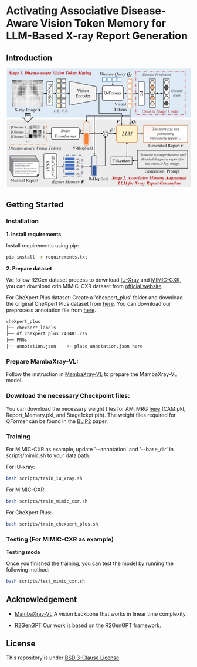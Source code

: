 # Activating Associative Disease-Aware Vision Token Memory for LLM-Based X-ray Report Generation

## Introduction
![overview](https://github.com/Event-AHU/Medical_Image_Analysis/blob/main/AM_MRG/figures/framework_FulingWang.jpg)

## Getting Started
### Installation

**1. Install requirements**

Install requirements using pip:

```bash
pip install -r requirements.txt
```


**2. Prepare dataset**

We follow R2Gen dataset process to download [IU-Xray](https://drive.google.com/file/d/1c0BXEuDy8Cmm2jfN0YYGkQxFZd2ZIoLg/view) and [MIMIC-CXR](https://drive.google.com/file/d/1DS6NYirOXQf8qYieSVMvqNwuOlgAbM_E/view?usp=sharing), you can download orin MIMIC-CXR dataset from [official website](https://physionet.org/content/mimic-cxr-jpg/2.0.0/)

For CheXpert Plus dataset: Create a 'chexpert_plus' folder and download the original CheXpert Plus dataset from [here](https://stanfordaimi.azurewebsites.net/datasets/5158c524-d3ab-4e02-96e9-6ee9efc110a1). You can download our preprocess annotation file from [here](https://drive.google.com/file/d/1vjh8GXaFQYJXJeLaxLnFtvZxuSZscQd_/view?usp=sharing).



```bash
cheXpert_plus 
├── chexbert_labels
├── df_chexpert_plus_240401.csv
├── PNGs
├── annotation.json    <- place annotation.json here
```



### Prepare MambaXray-VL:
Follow the instruction in [MambaXray-VL](https://github.com/Event-AHU/Medical_Image_Analysis/tree/main/CXPMRG_Bench_MambaXray_VL) to prepare the MambaXray-VL model. 

### Download the necessary Checkpoint files:
You can download the necessary weight files for AM_MRG [here](https://www.dropbox.com/scl/fo/gtgo8hs2qxwdldbxlownu/ADIthMRX6w34BBCUpVYByRU?rlkey=ahdpc4knewqyvdxjv65ghdmbj&st=x4ubtmy6&dl=0) (CAM.pkl, Report_Memory.pkl, and Stage1ckpt.pth).
The weight files required for QFormer can be found in the [BLIP2](https://dl.acm.org/doi/10.5555/3618408.3619222) paper.


### Training

For MIMIC-CXR as example, update '--annotation' and '--base_dir' in scripts/mimic.sh to your data path.

For IU-xray:
```bash
bash scripts/train_iu_xray.sh
```

For MIMIC-CXR:
```bash
bash scripts/train_mimic_cxr.sh
```

For CheXpert Plus:
```bash
bash scripts/train_chexpert_plus.sh
```


### Testing (For MIMIC-CXR as example)

**Testing mode**

Once you finished the training, you can test the model by running the following method:

```bash
bash scripts/test_mimic_cxr.sh
```



## Acknowledgement

+ [MambaXray-VL](https://github.com/Event-AHU/Medical_Image_Analysis/tree/main/CXPMRG_Bench_MambaXray_VL) A vision backbone that works in linear time complexity. 

+ [R2GenGPT](https://github.com/wang-zhanyu/R2GenGPT/tree/main) Our work is based on the R2GenGPT framework.


## License
This repository is under [BSD 3-Clause License](LICENSE.md).



